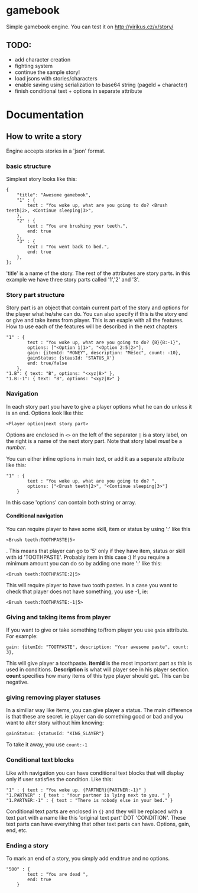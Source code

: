 # gamebook
Simple gamebook engine.
You can test it on http://yirikus.cz/x/story/

## TODO:
* add character creation
* fighting system
* continue the sample story!
* load jsons with stories/characters
* enable saving using serialization to base64 string (pageId + character)
* finish conditional text + options in separate attribute

# Documentation

## How to write a story
Engine accepts stories in a 'json' format.

### basic structure
Simplest story looks like this:
```
{
    "title": "Awesome gamebook",
    "1" : {
        text : "You woke up, what are you going to do? <Brush teeth|2>, <Continue sleeping|3>",
    },
    "2" : {
        text : "You are brushing your teeth.",
        end: true
    },
    "3" : {
        text : "You went back to bed.",
        end: true
    },
};
```
'title' is a name of the story.
The rest of the attributes are story parts. in this example we have three story parts called '1','2' and '3'. 

### Story part structure
Story part is an object that contain current part of the story and options for the player what he/she can do. You can also specify if this is the story end or give and take items from player.
This is an exaple with all the features. How to use each of the features will be described in the next chapters
```
"1" : {
        text : "You woke up, what are you going to do? {B}{B:-1}",
        options: ["<Option 1|1>", "<Option 2:5|2>"],
        gain: {itemId: "MONEY", description: "Měšec", count: -10},
        gainStatus: {stausId: 'STATUS_X'}
        end: true/false
    },
"1.B": { text: "B", options: "<xyz|8>" },
"1.B:-1": { text: "B", options: "<xyz|8>" }
```

### Navigation
In each story part you have to give a player options what he can do unless it is an end. Options look like this: 
```
<Player option|next story part>
```
Options are enclosed in `<>` on the left of the separator `|` is a story label, on the right is a name of the next story part. Note that story label *must* be a *number*. 

You can either inline options in main text, or add it as a separate attribute like this:
```
"1" : {
        text : "You woke up, what are you going to do? ",
        options: ["<Brush teeth|2>", "<Continue sleeping|3>"]
    }
```
In this case 'options' can contain both string or array.

#### Conditional navigation
You can require player to have some skill, item or status by using ':' like this 
```
<Brush teeth:TOOTHPASTE|5>
```
. This means that player can go to '5' only if they have item, status or skill with id 'TOOTHPASTE'. Probably item in this case :)
If you require a minimum amount you can do so by adding one more ':' like this:
```
<Brush teeth:TOOTHPASTE:2|5>
```
This will require player to have two tooth pastes. 
In a case you want to check that player does not have something, you use -1, ie:
```
<Brush teeth:TOOTHPASTE:-1|5>
```

### Giving and taking items from player
If you want to give or take something to/from player you use `gain` attribute. For example:
```
gain: {itemId: "TOOTPASTE", description: "Your awesome paste", count: 3},
```
This will give player a toothpaste. **itemId** is the most important part as this is used in conditions. **Description** is what will player see in his player section. **count** specifies how many items of this type player should get. This can be negative.

### giving removing player statuses
In a similiar way like items, you can give player a status. The main difference is that these are secret. ie player can do something good or bad and you want to alter story without him knowing:
```
gainStatus: {statusId: "KING_SLAYER"}
```
To take it away, you use `count:-1`

### Conditional text blocks
Like with navigation you can have conditional text blocks that will display only if user satisfies the condition. Like this:
```
"1" : { text : "You woke up. {PARTNER}{PARTNER:-1}" }
"1.PARTNER" : { text : "Your partner is lying next to you. " }
"1.PARTNER:-1" : { text : "There is nobody else in your bed." }
```
Conditional text parts are enclosed in `{}` and they will be replaced with a text part with a name like this 'original text part' DOT 'CONDITION'. These text parts can have everything that other text parts can have. Options, gain, end, etc.


### Ending a story
To mark an end of a story, you simply add end:true and no options.
```
"500" : {
        text : "You are dead ",
        end: true
    }
```

